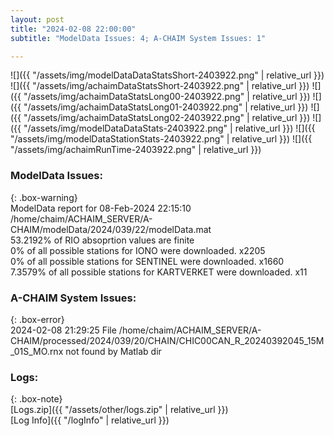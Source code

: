 ```yaml
---
layout: post
title: "2024-02-08 22:00:00"
subtitle: "ModelData Issues: 4; A-CHAIM System Issues: 1"

---
```


![]({{ "/assets/img/modelDataDataStatsShort-2403922.png" | relative_url }})
![]({{ "/assets/img/achaimDataStatsShort-2403922.png" | relative_url }})
![]({{ "/assets/img/achaimDataStatsLong00-2403922.png" | relative_url }})
![]({{ "/assets/img/achaimDataStatsLong01-2403922.png" | relative_url }})
![]({{ "/assets/img/achaimDataStatsLong02-2403922.png" | relative_url }})
![]({{ "/assets/img/modelDataDataStats-2403922.png" | relative_url }})
![]({{ "/assets/img/modelDataStationStats-2403922.png" | relative_url }})
![]({{ "/assets/img/achaimRunTime-2403922.png" | relative_url }})


### ModelData Issues:  
  
{: .box-warning}  
 ModelData report for 08-Feb-2024 22:15:10   
 /home/chaim/ACHAIM_SERVER/A-CHAIM/modelData/2024/039/22/modelData.mat   
 53.2192% of RIO absoprtion values are finite   
 0% of all possible stations for IONO were downloaded. x2205   
 0% of all possible stations for SENTINEL were downloaded. x1660   
 7.3579% of all possible stations for KARTVERKET were downloaded. x11   
  
### A-CHAIM System Issues:  
  
{: .box-error}  
2024-02-08 21:29:25 File /home/chaim/ACHAIM_SERVER/A-CHAIM/processed/2024/039/20/CHAIN/CHIC00CAN_R_20240392045_15M_01S_MO.rnx not found by Matlab dir  

### Logs:  
  
{: .box-note}  
[Logs.zip]({{ "/assets/other/logs.zip" | relative_url }})  
[Log Info]({{ "/logInfo" | relative_url }})  

